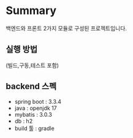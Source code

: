# Summary
백엔드와 프론트 2가지 모듈로 구성된 프로젝트입니다.

## 실행 방법
(빌드,구동,테스트 포함)


## backend 스펙
- spring boot : 3.3.4
- java : openjdk 17
- mybatis : 3.0.3
- db : h2
- build 툴 : gradle